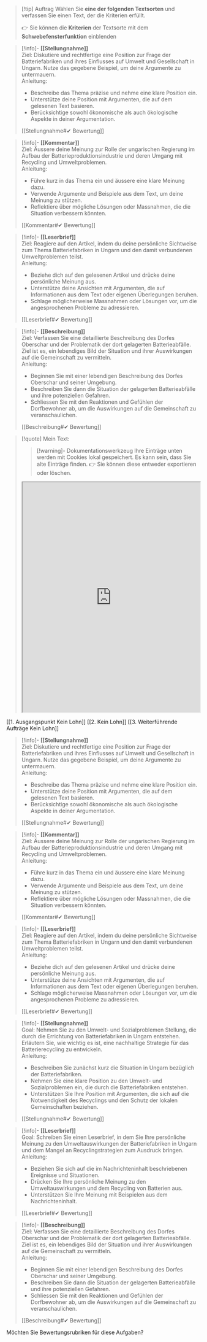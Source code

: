 >[!tip] Auftrag
>Wählen Sie **eine der folgenden Textsorten** und verfassen Sie einen Text, der die Kriterien erfüllt.
>
>👉 Sie können die **Kriterien** der Textsorte mit dem **Schwebefensterfunktion** einblenden

>[!info]- **[[Stellungnahme]]**  
>Ziel: Diskutiere und rechtfertige eine Position zur Frage der Batteriefabriken und ihres Einflusses auf Umwelt und Gesellschaft in Ungarn. Nutze das gegebene Beispiel, um deine Argumente zu untermauern.  
>Anleitung:  
>- Beschreibe das Thema präzise und nehme eine klare Position ein.  
>- Unterstütze deine Position mit Argumenten, die auf dem gelesenen Text basieren.  
>- Berücksichtige sowohl ökonomische als auch ökologische Aspekte in deiner Argumentation.  
>
>[[Stellungnahme#✔ Bewertung]]

>[!info]- **[[Kommentar]]**  
>Ziel: Äussere deine Meinung zur Rolle der ungarischen Regierung im Aufbau der Batterieproduktionsindustrie und deren Umgang mit Recycling und Umweltproblemen.  
>Anleitung:  
>- Führe kurz in das Thema ein und äussere eine klare Meinung dazu.  
>- Verwende Argumente und Beispiele aus dem Text, um deine Meinung zu stützen.  
>- Reflektiere über mögliche Lösungen oder Massnahmen, die die Situation verbessern könnten.  
>
>[[Kommentar#✔ Bewertung]]

>[!info]- **[[Leserbrief]]**  
>Ziel: Reagiere auf den Artikel, indem du deine persönliche Sichtweise zum Thema Batteriefabriken in Ungarn und den damit verbundenen Umweltproblemen teilst.  
>Anleitung:  
>- Beziehe dich auf den gelesenen Artikel und drücke deine persönliche Meinung aus.  
>- Unterstütze deine Ansichten mit Argumenten, die auf Informationen aus dem Text oder eigenen Überlegungen beruhen.  
>- Schlage möglicherweise Massnahmen oder Lösungen vor, um die angesprochenen Probleme zu adressieren.  
>
>[[Leserbrief#✔ Bewertung]]

>[!info]- **[[Beschreibung]]**  
>Ziel: Verfassen Sie eine detaillierte Beschreibung des Dorfes Oberschar und der Problematik der dort gelagerten Batterieabfälle. Ziel ist es, ein lebendiges Bild der Situation und ihrer Auswirkungen auf die Gemeinschaft zu vermitteln.  
>Anleitung: 
>- Beginnen Sie mit einer lebendigen Beschreibung des Dorfes Oberschar und seiner Umgebung.
>- Beschreiben Sie dann die Situation der gelagerten Batterieabfälle und ihre potenziellen Gefahren.
>- Schliessen Sie mit den Reaktionen und Gefühlen der Dorfbewohner ab, um die Auswirkungen auf die Gemeinschaft zu veranschaulichen.
>
>[[Beschreibung#✔ Bewertung]]

   >[!quote] Mein Text:
>>[!warning]- Dokumentationswerkzeug 
>Ihre Einträge unten werden mit Cookies lokal gespeichert. Es kann sein, dass Sie alte Einträge finden. 
>👉 Sie können diese entweder exportieren oder löschen.
>
><iframe width="100%" height="600" src="https://app.Lumi.education/run/KWcs8f" allowfullscreen allow="geolocation *; autoplay; encrypted-media"></iframe>

[[1. Ausgangspunkt Kein Lohn]]
[[2. Kein Lohn]]
[[3. Weiterführende Aufträge Kein Lohn]]

>[!info]- **[[Stellungnahme]]**  
>Ziel: Diskutiere und rechtfertige eine Position zur Frage der Batteriefabriken und ihres Einflusses auf Umwelt und Gesellschaft in Ungarn. Nutze das gegebene Beispiel, um deine Argumente zu untermauern.  
>Anleitung:  
>- Beschreibe das Thema präzise und nehme eine klare Position ein.  
>- Unterstütze deine Position mit Argumenten, die auf dem gelesenen Text basieren.  
>- Berücksichtige sowohl ökonomische als auch ökologische Aspekte in deiner Argumentation.  
>
>[[Stellungnahme#✔ Bewertung]]

>[!info]- **[[Kommentar]]**  
>Ziel: Äussere deine Meinung zur Rolle der ungarischen Regierung im Aufbau der Batterieproduktionsindustrie und deren Umgang mit Recycling und Umweltproblemen.  
>Anleitung:  
>- Führe kurz in das Thema ein und äussere eine klare Meinung dazu.  
>- Verwende Argumente und Beispiele aus dem Text, um deine Meinung zu stützen.  
>- Reflektiere über mögliche Lösungen oder Massnahmen, die die Situation verbessern könnten.  
>
>[[Kommentar#✔ Bewertung]]

>[!info]- **[[Leserbrief]]**  
>Ziel: Reagiere auf den Artikel, indem du deine persönliche Sichtweise zum Thema Batteriefabriken in Ungarn und den damit verbundenen Umweltproblemen teilst.  
>Anleitung:  
>- Beziehe dich auf den gelesenen Artikel und drücke deine persönliche Meinung aus.  
>- Unterstütze deine Ansichten mit Argumenten, die auf Informationen aus dem Text oder eigenen Überlegungen beruhen.  
>- Schlage möglicherweise Massnahmen oder Lösungen vor, um die angesprochenen Probleme zu adressieren.  
>
>[[Leserbrief#✔ Bewertung]]

>[!info]- **[[Stellungnahme]]**  
>Goal: Nehmen Sie zu den Umwelt- und Sozialproblemen Stellung, die durch die Errichtung von Batteriefabriken in Ungarn entstehen. Erläutern Sie, wie wichtig es ist, eine nachhaltige Strategie für das Batterierecycling zu entwickeln.  
>Anleitung: 
>- Beschreiben Sie zunächst kurz die Situation in Ungarn bezüglich der Batteriefabriken.
>- Nehmen Sie eine klare Position zu den Umwelt- und Sozialproblemen ein, die durch die Batteriefabriken entstehen.
>- Unterstützen Sie Ihre Position mit Argumenten, die sich auf die Notwendigkeit des Recyclings und den Schutz der lokalen Gemeinschaften beziehen.
>
>[[Stellungnahme#✔ Bewertung]]

>[!info]- **[[Leserbrief]]**  
>Goal: Schreiben Sie einen Leserbrief, in dem Sie Ihre persönliche Meinung zu den Umweltauswirkungen der Batteriefabriken in Ungarn und dem Mangel an Recyclingstrategien zum Ausdruck bringen.  
>Anleitung: 
>- Beziehen Sie sich auf die im Nachrichteninhalt beschriebenen Ereignisse und Situationen.
>- Drücken Sie Ihre persönliche Meinung zu den Umweltauswirkungen und dem Recycling von Batterien aus.
>- Unterstützen Sie Ihre Meinung mit Beispielen aus dem Nachrichteninhalt.
>
>[[Leserbrief#✔ Bewertung]]

>[!info]- **[[Beschreibung]]**  
>Ziel: Verfassen Sie eine detaillierte Beschreibung des Dorfes Oberschar und der Problematik der dort gelagerten Batterieabfälle. Ziel ist es, ein lebendiges Bild der Situation und ihrer Auswirkungen auf die Gemeinschaft zu vermitteln.  
>Anleitung: 
>- Beginnen Sie mit einer lebendigen Beschreibung des Dorfes Oberschar und seiner Umgebung.
>- Beschreiben Sie dann die Situation der gelagerten Batterieabfälle und ihre potenziellen Gefahren.
>- Schliessen Sie mit den Reaktionen und Gefühlen der Dorfbewohner ab, um die Auswirkungen auf die Gemeinschaft zu veranschaulichen.
>
>[[Beschreibung#✔ Bewertung]]

Möchten Sie Bewertungsrubriken für diese Aufgaben?